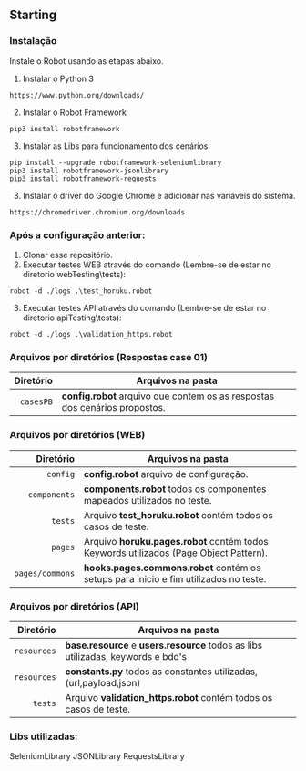 ## Starting

### Instalação

Instale o Robot usando as etapas abaixo.

1. Instalar o Python 3
```
https://www.python.org/downloads/
```

2. Instalar o Robot Framework
```
pip3 install robotframework
```

3. Instalar as Libs para funcionamento dos cenários
```
pip install --upgrade robotframework-seleniumlibrary
pip3 install robotframework-jsonlibrary
pip3 install robotframework-requests
```

3. Instalar o driver do Google Chrome e adicionar nas variáveis do sistema.
```
https://chromedriver.chromium.org/downloads
```

### Após a configuração anterior:

1. Clonar esse repositório.
2. Executar testes WEB através do comando (Lembre-se de estar no diretorio webTesting\tests):
```
robot -d ./logs .\test_horuku.robot
```
3. Executar testes API através do comando (Lembre-se de estar no diretorio apiTesting\tests):
```
robot -d ./logs .\validation_https.robot
``` 
### Arquivos por diretórios (Respostas case 01)

|               Diretório | Arquivos na pasta                                                               |
| ----------------------: | ----------------------------------------------------------------------------- |
|                `casesPB` | **config.robot** arquivo que contem os as respostas dos cenários propostos.  |

### Arquivos por diretórios (WEB)

|               Diretório | Arquivos na pasta                                                               |
| ----------------------: | ----------------------------------------------------------------------------- |
|                `config` | **config.robot** arquivo de configuração.  |
|            `components` | **components.robot** todos os componentes mapeados utilizados no teste.                            |
|                 `tests` | Arquivo **test_horuku.robot** contém todos os casos de teste.   |
|                 `pages` | Arquivo **horuku.pages.robot** contém todos Keywords utilizados (Page Object Pattern).|
|         `pages/commons` | **hooks.pages.commons.robot** contém os setups para inicio e fim utilizados no teste.             |

### Arquivos por diretórios (API)

|               Diretório | Arquivos na pasta                                                               |
| ----------------------: | ----------------------------------------------------------------------------- |
|             `resources` | **base.resource** e **users.resource** todos as libs utilizadas, keywords e bdd's |
|             `resources` | **constants.py** todos as constantes utilizadas, (url,payload,json)                            |
|                 `tests` | Arquivo **validation_https.robot** contém todos os casos de teste.   |

### Libs utilizadas:
SeleniumLibrary
JSONLibrary
RequestsLibrary
